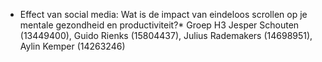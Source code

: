 * Effect van social media: Wat is de impact van eindeloos scrollen op je mentale gezondheid en productiviteit?* 
Groep H3
Jesper Schouten (13449400), Guido Rienks (15804437), Julius Rademakers (14698951), Aylin Kemper (14263246)
